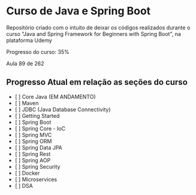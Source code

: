 <h1>Curso de Java e Spring Boot </h1>
<p>Repositório criado com o intuito de deixar os códigos realizados durante o curso "Java and Spring Framework for Beginners with Spring Boot", na plataforma Udemy</p>
<p>Progresso do curso: 35%</p>
<p>Aula 89 de 262</p>

<h2>Progresso Atual em relação as seções do curso</h2>

<ul>
        <li>[ ] Core Java (EM ANDAMENTO)</li>
        <li>[ ] Maven</li>
        <li>[ ] JDBC (Java Database Connectivity)</li>
        <li>[ ] Getting Started</li>
        <li>[ ] Spring Boot</li>
        <li>[ ] Spring Core - IoC</li>
        <li>[ ] Spring MVC</li>
        <li>[ ] Spring ORM</li>
        <li>[ ] Spring Data JPA</li>
        <li>[ ] Spring Rest</li>
        <li>[ ] Spring AOP</li>
        <li>[ ] Spring Security</li>
        <li>[ ] Docker</li>
        <li>[ ] Microservices</li>
        <li>[ ] DSA</li>
    </ul>
